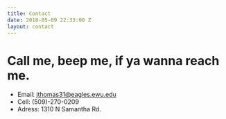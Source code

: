 ```yaml
---
title: Contact
date: 2018-05-09 22:33:00 Z
layout: contact
---
```


# Call me, beep me, if ya wanna reach me.

- Email: jthomas31@eagles.ewu.edu
- Cell: (509)-270-0209
- Adress: 1310 N Samantha Rd.